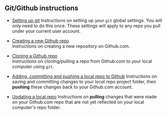  ## Git/Github instructions
 
-   [Setting up git](git_setup.md) Instructions on setting up your `git` global settings. You will only need to do this once. These settings will apply to any repo you pull under your current user account.

-   [Creating a new Github repo](Creating_a_new_Github_repo.md)  
     Instructions on creating a new repository on Github.com.

-   [Cloning a Github repo](Cloning_a_Github_repo.md)  
     Instructions on cloning/pulling a repo from Github.com to your local computer using `git`.

-   [Adding, committing and pushing a local repo to Github](push_repo_to_github.md)
    Instructions  on saving and committing changes to your local repo project folder, then **pushing** these changes back to your Github.com account.

-   [Updating a local repo](Update_local_repo.md)
    Instructions on **pulling** changes that were made on your Github.com repo that are not yet reflected on your local computer's repo folder.
